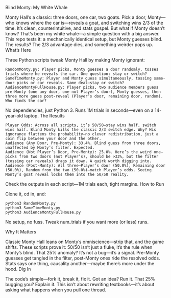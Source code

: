 Blind Monty: My White Whale

Monty Hall’s a classic: three doors, one car, two goats. Pick a door, Monty—who knows where the car is—reveals a goat, and switching wins 2/3 of the time. It’s clean, counterintuitive, and stats gospel. But what if Monty doesn’t know? That’s been my white whale—a simple question with a big answer. This repo tests it: a mechanically identical setup, but Monty guesses blind. The results? The 2/3 advantage dies, and something weirder pops up.
What’s Here

Three Python scripts tweak Monty Hall by making Monty ignorant:

    RandomMonty.py: Player picks, Monty guesses a door randomly, tosses trials where he reveals the car. One question: stay or switch?
    SameTimeMonty.py: Player and Monty guess simultaneously, tossing same-door picks or car reveals. Same deal—stay or switch?
    AudienceMontyFullHouse.py: Player picks, two audience members guess pre-Monty (one any door, one not Player’s door), Monty guesses, then three more guess post-reveal (Player’s door, remaining door, random). Who finds the car?

No dependencies, just Python 3. Runs 1M trials in seconds—even on a 14-year-old laptop.
The Results

    Player Odds: Across all scripts, it’s 50/50—stay wins half, switch wins half. Blind Monty kills the classic 2/3 switch edge. Why? His ignorance flattens the probability—no clever redistribution, just a coin flip between your door and the other.
    Audience (Any Door, Pre-Monty): 33.4%. Blind guess from three doors, unaffected by Monty’s filter. Expected.
    Audience (Not Player’s Door, Pre-Monty): 25.0%. Here’s the weird one—picks from two doors (not Player’s), should be >33%, but the filter (tossing car reveals) drags it down. A quirk worth digging into.
    Audience (Post-Monty): All three—Player’s door (50.0%), Remaining door (50.0%), Random from the two (50.0%)—match Player’s odds. Seeing Monty’s goat reveal locks them into the 50/50 reality.

Check the outputs in each script—1M trials each, tight margins.
How to Run

Clone it, cd in, and:

    python3 RandomMonty.py
    python3 SameTimeMonty.py
    python3 AudienceMontyFullHouse.py

No setup, no fuss. Tweak num_trials if you want more (or less) runs.

Why It Matters

Classic Monty Hall leans on Monty’s omniscience—strip that, and the game shifts. These scripts prove it: 50/50 isn’t just a fluke, it’s the rule when Monty’s blind. That 25% anomaly? It’s not a bug—it’s a signal. Pre-Monty guesses get tangled in the filter, post-Monty ones ride the resolved odds. Stats says one thing, causality another—maybe there’s more under the hood.
Dig In

The code’s simple—fork it, break it, fix it. Got an idea? Run it. That 25% bugging you? Explain it. This isn’t about rewriting textbooks—it’s about asking what happens when you pull one thread.
